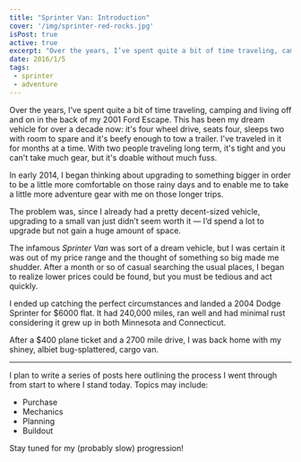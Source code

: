```yaml
---
title: "Sprinter Van: Introduction"
cover: '/img/sprinter-red-rocks.jpg'
isPost: true
active: true
excerpt: "Over the years, I’ve spent quite a bit of time traveling, camping and living off and on in the back of my 2001 Ford Escape. This has been my dream vehicle for over a decade now: it's four wheel drive, seats four, sleeps two with room to spare and it's beefy enough to tow a trailer. I've traveled in it for months at a time. With two people traveling long term, it's tight and you can't take much gear, but it's doable without much fuss."
date: 2016/1/5
tags:
 - sprinter
 - adventure
---
```


Over the years, I’ve spent quite a bit of time traveling, camping and living off and on in the back of my 2001 Ford Escape. This has been my dream vehicle for over a decade now: it's four wheel drive, seats four, sleeps two with room to spare and it's beefy enough to tow a trailer. I've traveled in it for months at a time. With two people traveling long term, it's tight and you can't take much gear, but it's doable without much fuss.

In early 2014, I began thinking about upgrading to something bigger in order to be a little more comfortable on those rainy days and to enable me to take a little more adventure gear with me on those longer trips.

The problem was, since I already had a pretty decent-sized vehicle, upgrading to a small van just didn’t seem worth it — I’d spend a lot to upgrade but not gain a huge amount of space.

The infamous *Sprinter Van* was sort of a dream vehicle, but I was certain it was out of my price range and the thought of something so big made me shudder. After a month or so of casual searching the usual places, I began to realize lower prices could be found, but you must be tedious and act quickly.

I ended up catching the perfect circumstances and landed a 2004 Dodge Sprinter for $6000 flat. It had 240,000 miles, ran well and had minimal rust considering it grew up in both Minnesota and Connecticut.

After a $400 plane ticket and a 2700 mile drive, I was back home with my shiney, albiet bug-splattered, cargo van.

***

I plan to write a series of posts here outlining the process I went through from start to where I stand today. Topics may include:

- Purchase
- Mechanics
- Planning
- Buildout

Stay tuned for my (probably slow) progression!